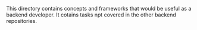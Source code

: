 This directory contains concepts and frameworks that would be useful as a backend developer. It cotains tasks npt covered in the other backend repositories.